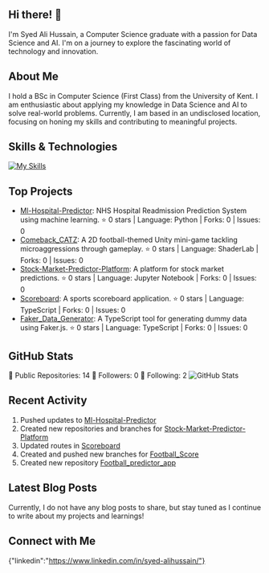 ## Hi there! 👋

I'm Syed Ali Hussain, a Computer Science graduate with a passion for Data Science and AI. I'm on a journey to explore the fascinating world of technology and innovation.

## About Me

I hold a BSc in Computer Science (First Class) from the University of Kent. I am enthusiastic about applying my knowledge in Data Science and AI to solve real-world problems. Currently, I am based in an undisclosed location, focusing on honing my skills and contributing to meaningful projects.

## Skills & Technologies

[![My Skills](https://skillicons.dev/icons?i=flask,docker,nodejs,react,fastapi,git,mongodb,postgres,html,css&perline=8)](https://skillicons.dev)

## Top Projects

- [Ml-Hospital-Predictor](https://github.com/Hussain2111/Ml-Hospital-Predictor): NHS Hospital Readmission Prediction System using machine learning. ⭐ 0 stars | Language: Python | Forks: 0 | Issues: 0
- [Comeback_CATZ](https://github.com/Hussain2111/Comeback_CATZ): A 2D football-themed Unity mini-game tackling microaggressions through gameplay. ⭐ 0 stars | Language: ShaderLab | Forks: 0 | Issues: 0
- [Stock-Market-Predictor-Platform](https://github.com/Hussain2111/Stock-Market-Predictor-Platform): A platform for stock market predictions. ⭐ 0 stars | Language: Jupyter Notebook | Forks: 0 | Issues: 0
- [Scoreboard](https://github.com/Hussain2111/Scoreboard): A sports scoreboard application. ⭐ 0 stars | Language: TypeScript | Forks: 0 | Issues: 0
- [Faker_Data_Generator](https://github.com/Hussain2111/Faker_Data_Generator): A TypeScript tool for generating dummy data using Faker.js. ⭐ 0 stars | Language: TypeScript | Forks: 0 | Issues: 0

## GitHub Stats

🌟 Public Repositories: 14
👥 Followers: 0
🔗 Following: 2
![GitHub Stats](https://github-readme-stats.vercel.app/api?username=Hussain2111&show_icons=true&theme=radical)

## Recent Activity

1. Pushed updates to [Ml-Hospital-Predictor](https://github.com/Hussain2111/Ml-Hospital-Predictor)
2. Created new repositories and branches for [Stock-Market-Predictor-Platform](https://github.com/Hussain2111/Stock-Market-Predictor-Platform)
3. Updated routes in [Scoreboard](https://github.com/Hussain2111/Scoreboard)
4. Created and pushed new branches for [Football_Score](https://github.com/Hussain2111/Football_Score)
5. Created new repository [Football_predictor_app](https://github.com/Hussain2111/Football_predictor_app)

## Latest Blog Posts

Currently, I do not have any blog posts to share, but stay tuned as I continue to write about my projects and learnings!

## Connect with Me

{"linkedin":"https://www.linkedin.com/in/syed-alihussain/"}
